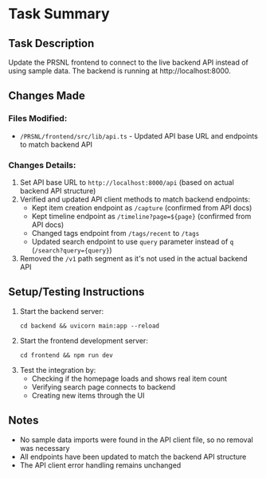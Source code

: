 # Task Summary

## Task Description
Update the PRSNL frontend to connect to the live backend API instead of using sample data. The backend is running at http://localhost:8000.

## Changes Made
### Files Modified:
- `/PRSNL/frontend/src/lib/api.ts` - Updated API base URL and endpoints to match backend API

### Changes Details:
1. Set API base URL to `http://localhost:8000/api` (based on actual backend API structure)
2. Verified and updated API client methods to match backend endpoints:
   - Kept item creation endpoint as `/capture` (confirmed from API docs)
   - Kept timeline endpoint as `/timeline?page=${page}` (confirmed from API docs)
   - Changed tags endpoint from `/tags/recent` to `/tags`
   - Updated search endpoint to use `query` parameter instead of `q` (`/search?query={query}`)
3. Removed the `/v1` path segment as it's not used in the actual backend API

## Setup/Testing Instructions
1. Start the backend server:
   ```
   cd backend && uvicorn main:app --reload
   ```
2. Start the frontend development server:
   ```
   cd frontend && npm run dev
   ```
3. Test the integration by:
   - Checking if the homepage loads and shows real item count
   - Verifying search page connects to backend
   - Creating new items through the UI

## Notes
- No sample data imports were found in the API client file, so no removal was necessary
- All endpoints have been updated to match the backend API structure
- The API client error handling remains unchanged
